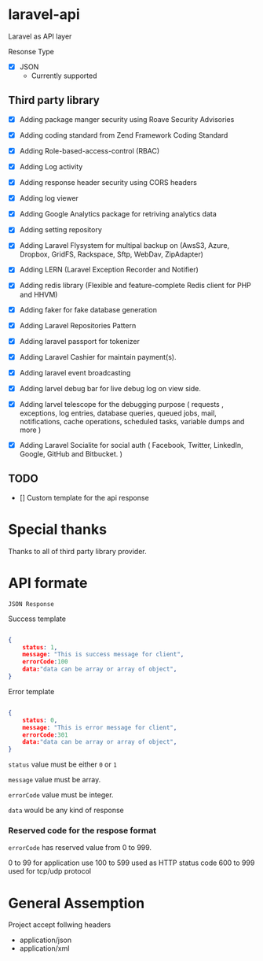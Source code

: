 # laravel-api

Laravel as API layer

Resonse Type 
- [x] JSON
    - Currently supported

 ## Third party library

- [x] Adding package manger security using Roave Security Advisories
- [x] Adding coding standard from Zend Framework Coding Standard
- [x] Adding Role-based-access-control (RBAC) 
- [x] Adding Log activity
- [x] Adding response header security using CORS headers
- [x] Adding log viewer
- [x] Adding Google Analytics package for retriving analytics data
- [x] Adding setting repository
- [x] Adding Laravel Flysystem for multipal backup on  (AwsS3, Azure, Dropbox, GridFS, Rackspace, Sftp, WebDav, ZipAdapter)
- [x] Adding LERN (Laravel Exception Recorder and Notifier)
- [x] Adding redis library (Flexible and feature-complete Redis client for PHP and HHVM)
- [x] Adding faker for fake database generation
- [x] Adding Laravel Repositories Pattern  
- [x] Adding laravel passport for tokenizer
- [x] Adding Laravel Cashier for maintain payment(s).
- [x] Adding laravel event broadcasting
- [x] Adding larvel debug bar for live debug log on view side.
- [x] Adding larvel telescope for the debugging purpose ( requests , exceptions, log entries, database queries, queued jobs, mail, notifications, cache operations, scheduled tasks, variable dumps and more )
- [x] Adding Laravel Socialite for social auth ( Facebook, Twitter, LinkedIn, Google, GitHub and Bitbucket. ) 



## TODO 
- [] Custom template for the api response

# Special thanks

Thanks to all of third party library provider. 

# API formate

`JSON Response`


Success  template
~~~JSON

{
    status: 1,
    message: "This is success message for client",
    errorCode:100
    data:"data can be array or array of object",
}
~~~

Error  template

~~~JSON

{
    status: 0,
    message: "This is error message for client",
    errorCode:301
    data:"data can be array or array of object",
}
~~~

`status` value must be either `0` or `1`

`message` value must be array.

`errorCode` value must be integer.

`data` would be any kind of response


### Reserved code for the respose format

`errorCode` has reserved value from 0 to 999.

0 to 99  for application use
100 to 599 used as HTTP status code
600 to 999 used for tcp/udp protocol



# General Assemption

Project accept follwing headers
- application/json
- application/xml
